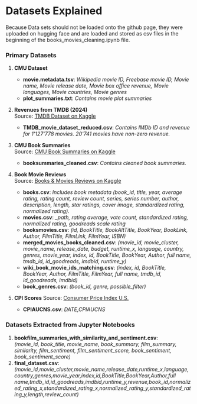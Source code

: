 # Datasets Explained
Because Data sets should not be loaded onto the github page, they were uploaded on hugging face and are loaded and stored as csv files in the beginning of the books_movies_cleaning.ipynb file. 

### Primary Datasets

1. **CMU Dataset**
   - **movie.metadata.tsv**: *Wikipedia movie ID, Freebase movie ID, Movie name, Movie release date, Movie box office revenue, Movie languages, Movie countries, Movie genres*
   - **plot_summaries.txt**: *Contains movie plot summaries*

2. **Revenues from TMDB (2024)**  
   Source: [TMDB Dataset on Kaggle](https://www.kaggle.com/datasets/asaniczka/tmdb-movies-dataset-2023-930k-movies)
   - **TMDB_movie_dataset_reduced.csv**: *Contains IMDb ID and revenue for 1'127'778 movies. 20'741 movies have non-zero revenue.*

3. **CMU Book Summaries**  
   Source: [CMU Book Summaries on Kaggle](https://www.kaggle.com/datasets/ymaricar/cmu-book-summary-dataset)
   - **booksummaries_cleaned.csv**: *Contains cleaned book summaries.*

4. **Book Movie Reviews**  
   Source: [Books & Movies Reviews on Kaggle](https://www.kaggle.com/datasets/captaindylan/books-movies-reviews?resource=download)
   - **books.csv**: *Includes book metadata (book_id, title, year, average rating, rating count, review count, series, series number, author, description, length, star ratings, cover image, standardized rating, normalized rating).*
   - **movies.csv**: *_path, rating average, vote count, standardized rating, normalized rating, goodreads scale rating*
   - **booksmovies.csv**: *(id, BookTitle, BookAltTitle, BookYear, BookLink, Author, FilmTitle, FilmLink, FilmYear, ISBN)*
   - **merged_movies_books_cleaned.csv**: *(movie_id, movie_cluster, movie_name, release_date, budget, runtime_x, language, country, genres, movie_year, index, id, BookTitle, BookYear, Author, full name, tmdb_id, id_goodreads, imdbid, runtime_y)*
   - **wiki_book_movie_ids_matching.csv**: *(index, id, BookTitle, BookYear, Author, FilmTitle, FilmYear, full name, tmdb_id, id_goodreads, imdbid)*
   - **book_genres.csv**: *(book_id, genre, possible_filter)*
  
5. **CPI Scores**
  Source: [Consumer Price Index U.S.](https://fred.stlouisfed.org/series/CPIAUCNS )
   - **CPIAUCNS.csv**: *DATE,CPIAUCNS*

### Datasets Extracted from Jupyter Notebooks

1. **bookfilm_summaries_with_similarity_and_sentiment.csv**:  
   *(movie_id, book_title, movie_name, book_summary, film_summary, similarity, film_sentiment, film_sentiment_score, book_sentiment, book_sentiment_score)*
2. **final_dataset.csv**:
   *(movie_id,movie_cluster,movie_name,release_date,runtime_x,language,country,genres,movie_year,index,id,BookTitle,BookYear,Author,full name,tmdb_id,id_goodreads,imdbid,runtime_y,revenue,book_id,normalized_rating_x,standardized_rating_x,normalized_rating_y,standardized_rating_y,length,review_count)*

